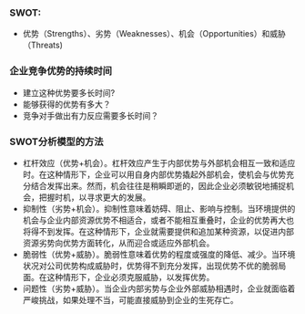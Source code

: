 ### SWOT:
* 优势（Strengths）、劣势（Weaknesses）、机会（Opportunities）和威胁（Threats)

### 企业竞争优势的持续时间
* 建立这种优势要多长时间?
* 能够获得的优势有多大？
* 竞争对手做出有力反应需要多长时间？

### SWOT分析模型的方法
* 杠杆效应（优势+机会）。杠杆效应产生于内部优势与外部机会相互一致和适应时。在这种情形下，企业可以用自身内部优势撬起外部机会，使机会与优势充分结合发挥出来。然而，机会往往是稍瞬即逝的，因此企业必须敏锐地捕捉机会，把握时机，以寻求更大的发展。
* 抑制性（劣势+机会）。抑制性意味着妨碍、阻止、影响与控制。当环境提供的机会与企业内部资源优势不相适合，或者不能相互重叠时，企业的优势再大也将得不到发挥。在这种情形下，企业就需要提供和追加某种资源，以促进内部资源劣势向优势方面转化，从而迎合或适应外部机会。
* 脆弱性（优势+威胁）。脆弱性意味着优势的程度或强度的降低、减少。当环境状况对公司优势构成威胁时，优势得不到充分发挥，出现优势不优的脆弱局面。在这种情形下，企业必须克服威胁，以发挥优势。
* 问题性（劣势+威胁）。当企业内部劣势与企业外部威胁相遇时，企业就面临着严峻挑战，如果处理不当，可能直接威胁到企业的生死存亡。
